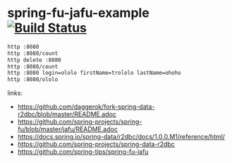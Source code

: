 # spring-fu-jafu-example [![Build Status](https://travis-ci.org/daggerok/spring-fu-jafu-example.svg?branch=master)](https://travis-ci.org/daggerok/spring-fu-jafu-example)

```bash
http :8080
http :8080/count
http delete :8080
http :8080/count
http :8080 login=ololo firstName=trololo lastName=ohoho
http :8080/ololo
```

links:

- https://github.com/daggerok/fork-spring-data-r2dbc/blob/master/README.adoc
- https://github.com/spring-projects/spring-fu/blob/master/jafu/README.adoc
- https://docs.spring.io/spring-data/r2dbc/docs/1.0.0.M1/reference/html/
- https://github.com/spring-projects/spring-data-r2dbc
- https://github.com/spring-tips/spring-fu-jafu
